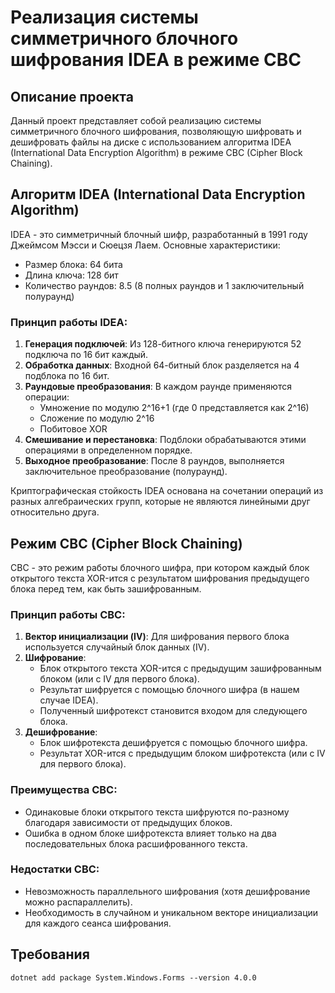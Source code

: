 # Реализация системы симметричного блочного шифрования IDEA в режиме CBC

## Описание проекта

Данный проект представляет собой реализацию системы симметричного блочного шифрования, позволяющую шифровать и дешифровать файлы на диске с использованием алгоритма IDEA (International Data Encryption Algorithm) в режиме CBC (Cipher Block Chaining).

## Алгоритм IDEA (International Data Encryption Algorithm)

IDEA - это симметричный блочный шифр, разработанный в 1991 году Джеймсом Мэсси и Сюецзя Лаем. Основные характеристики:

- Размер блока: 64 бита
- Длина ключа: 128 бит
- Количество раундов: 8.5 (8 полных раундов и 1 заключительный полураунд)

### Принцип работы IDEA:

1. **Генерация подключей**: Из 128-битного ключа генерируются 52 подключа по 16 бит каждый.
2. **Обработка данных**: Входной 64-битный блок разделяется на 4 подблока по 16 бит.
3. **Раундовые преобразования**: В каждом раунде применяются операции:
   - Умножение по модулю 2^16+1 (где 0 представляется как 2^16)
   - Сложение по модулю 2^16
   - Побитовое XOR
4. **Смешивание и перестановка**: Подблоки обрабатываются этими операциями в определенном порядке.
5. **Выходное преобразование**: После 8 раундов, выполняется заключительное преобразование (полураунд).

Криптографическая стойкость IDEA основана на сочетании операций из разных алгебраических групп, которые не являются линейными друг относительно друга.

## Режим CBC (Cipher Block Chaining)

CBC - это режим работы блочного шифра, при котором каждый блок открытого текста XOR-ится с результатом шифрования предыдущего блока перед тем, как быть зашифрованным.

### Принцип работы CBC:

1. **Вектор инициализации (IV)**: Для шифрования первого блока используется случайный блок данных (IV).
2. **Шифрование**:
   - Блок открытого текста XOR-ится с предыдущим зашифрованным блоком (или с IV для первого блока).
   - Результат шифруется с помощью блочного шифра (в нашем случае IDEA).
   - Полученный шифротекст становится входом для следующего блока.
3. **Дешифрование**:
   - Блок шифротекста дешифруется с помощью блочного шифра.
   - Результат XOR-ится с предыдущим блоком шифротекста (или с IV для первого блока).

### Преимущества CBC:
- Одинаковые блоки открытого текста шифруются по-разному благодаря зависимости от предыдущих блоков.
- Ошибка в одном блоке шифротекста влияет только на два последовательных блока расшифрованного текста.

### Недостатки CBC:
- Невозможность параллельного шифрования (хотя дешифрование можно распараллелить).
- Необходимость в случайном и уникальном векторе инициализации для каждого сеанса шифрования.

## Требования

`dotnet add package System.Windows.Forms --version 4.0.0`